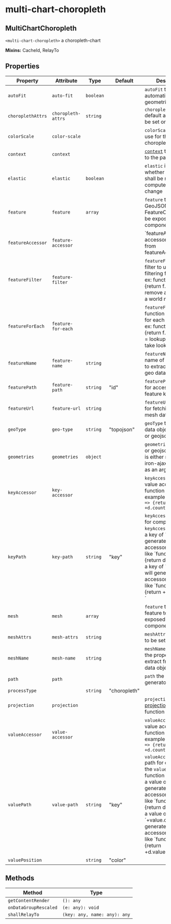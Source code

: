 # multi-chart-choropleth

## MultiChartChoropleth

`<multi-chart-choropleth>` a choropleth-chart

**Mixins:** CacheId, RelayTo

## Properties

| Property          | Attribute          | Type      | Default      | Description                                      |
|-------------------|--------------------|-----------|--------------|--------------------------------------------------|
| `autoFit`         | `auto-fit`         | `boolean` |              | `autoFit` true to automatically fit geometries   |
| `choroplethAttrs` | `choropleth-attrs` | `string`  |              | `choroplethAttrs` default attributes to be set on the chart |
| `colorScale`      | `color-scale`      |           |              | `colorScale` scale to use for the choropleth     |
| `context`         | `context`          |           |              | [`context`](https://github.com/d3/d3-geo#path_context) to be applied to the path |
| `elastic`         | `elastic`          | `boolean` |              | `elastic` indicate whether colorscale shall be re-computed on data-change |
| `feature`         | `feature`          | `array`   |              | `feature` the GeoJSON Feature or FeatureCollection to be exposed by this component |
| `featureAccessor` | `feature-accessor` |           |              | `featureAccessor the accessor function from featureAccessorPath. |
| `featureFilter`   | `feature-filter`   |           |              | `featureFilter` the filter to use for filtering features<br />ex: function(f) {return f.id !== 10} // remove antartic from a world map |
| `featureForEach`  | `feature-for-each` |           |              | `featureForEach` a function that will run for each feature<br />ex: function(f) {return f.properties.id = lookup(f.id) } // take lookup code |
| `featureName`     | `feature-name`     | `string`  |              | `featureName` the name of the property to extract from the geo data object |
| `featurePath`     | `feature-path`     | `string`  | "id"         | `featurePath` the path for accessing the feature keys/ids |
| `featureUrl`      | `feature-url`      | `string`  |              | `featureUrl` url to use for fetching geo mesh data. |
| `geoType`         | `geo-type`         | `string`  | "topojson"   | `geoType` the type of data object (topojson or geojson) |
| `geometries`      | `geometries`       | `object`  |              | `geometries` topojson or geojson object. It is either retrieved iron-ajax or passed as an argument |
| `keyAccessor`     | `key-accessor`     |           |              | `keyAccessor` the value accessor function<br />example function : `d => {return +d.count}` |
| `keyPath`         | `key-path`         | `string`  | "key"        | `keyAccessorPath` path for computing the `keyAccessor` function<br />a key of ´key´ will generate  an accessor function like ´function(d) {return d.key}´<br />a key of ´+key.count´ will generate  an accessor function like ´function(d) {return +d.key.count}´ |
| `mesh`            | `mesh`             | `array`   |              | `feature` the geo feature to be exposed by this component |
| `meshAttrs`       | `mesh-attrs`       | `string`  |              | `meshAttrs` attributes to be set on the mesh     |
| `meshName`        | `mesh-name`        | `string`  |              | `meshName` the name of the property to extract from the geo data object |
| `path`            | `path`             |           |              | `path` the [path](https://github.com/d3/d3-geo#geoPath) generator function |
| `processType`     |                    | `string`  | "choropleth" |                                                  |
| `projection`      | `projection`       |           |              | `projection` the [projection](https://github.com/d3/d3-geo#projection) generator function |
| `valueAccessor`   | `value-accessor`   |           |              | `valueAccessor` the value accessor function<br />example function : `d => {return +d.count}` |
| `valuePath`       | `value-path`       | `string`  | "key"        | `valueAccessorPath` path for computing the `valueAccessor` function<br />a value of ´key´ will generate  an accessor function like ´function(d) {return d.key}´<br />a value of ´+value.count´ will generate  an accessor function like ´function(d) {return +d.value.count}´ |
| `valuePosition`   |                    | `string`  | "color"      |                                                  |

## Methods

| Method                | Type                         |
|-----------------------|------------------------------|
| `getContentRender`    | `(): any`                    |
| `onDataGroupRescaled` | `(e: any): void`             |
| `shallRelayTo`        | `(key: any, name: any): any` |
